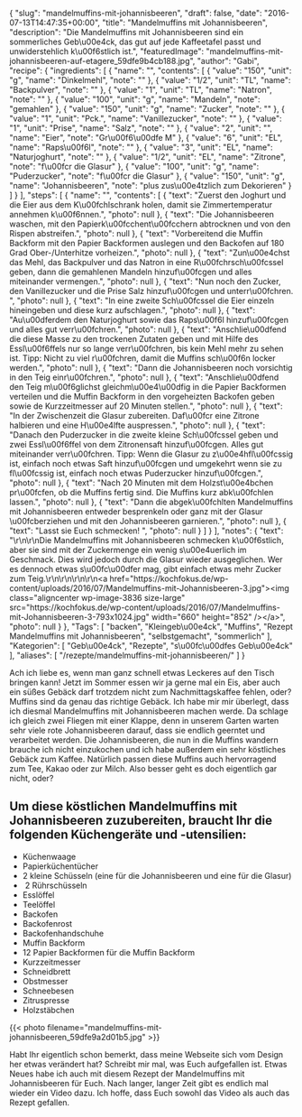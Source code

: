 {
    "slug": "mandelmuffins-mit-johannisbeeren",
    "draft": false,
    "date": "2016-07-13T14:47:35+00:00",
    "title": "Mandelmuffins mit Johannisbeeren",
    "description": "Die Mandelmuffins mit Johannisbeeren sind ein sommerliches Geb\u00e4ck, das gut auf jede Kaffeetafel passt und unwiderstehlich k\u00f6stlich ist.",
    "featuredImage": "mandelmuffins-mit-johannisbeeren-auf-etagere_59dfe9b4cb188.jpg",
    "author": "Gabi",
    "recipe": {
        "ingredients": [
            {
                "name": "",
                "contents": [
                    {
                        "value": "150",
                        "unit": "g",
                        "name": "Dinkelmehl",
                        "note": ""
                    },
                    {
                        "value": "1\/2",
                        "unit": "TL",
                        "name": "Backpulver",
                        "note": ""
                    },
                    {
                        "value": "1",
                        "unit": "TL",
                        "name": "Natron",
                        "note": ""
                    },
                    {
                        "value": "100",
                        "unit": "g",
                        "name": "Mandeln",
                        "note": "gemahlen"
                    },
                    {
                        "value": "150",
                        "unit": "g",
                        "name": "Zucker",
                        "note": ""
                    },
                    {
                        "value": "1",
                        "unit": "Pck.",
                        "name": "Vanillezucker",
                        "note": ""
                    },
                    {
                        "value": "1",
                        "unit": "Prise",
                        "name": "Salz",
                        "note": ""
                    },
                    {
                        "value": "2",
                        "unit": "",
                        "name": "Eier",
                        "note": "Gr\u00f6\u00dfe M"
                    },
                    {
                        "value": "6",
                        "unit": "EL",
                        "name": "Raps\u00f6l",
                        "note": ""
                    },
                    {
                        "value": "3",
                        "unit": "EL",
                        "name": "Naturjoghurt",
                        "note": ""
                    },
                    {
                        "value": "1\/2",
                        "unit": "EL",
                        "name": "Zitrone",
                        "note": "f\u00fcr die Glasur"
                    },
                    {
                        "value": "100",
                        "unit": "g",
                        "name": "Puderzucker",
                        "note": "f\u00fcr die Glasur"
                    },
                    {
                        "value": "150",
                        "unit": "g",
                        "name": "Johannisbeeren",
                        "note": "plus zus\u00e4tzlich zum Dekorieren"
                    }
                ]
            }
        ],
        "steps": [
            {
                "name": "",
                "contents": [
                    {
                        "text": "Zuerst den Joghurt und die Eier aus dem K\u00fchlschrank holen, damit sie Zimmertemperatur annehmen k\u00f6nnen.",
                        "photo": null
                    },
                    {
                        "text": "Die Johannisbeeren waschen, mit den Papierk\u00fcchent\u00fcchern abtrocknen und von den Rispen abstreifen.",
                        "photo": null
                    },
                    {
                        "text": "Vorbereitend die Muffin Backform mit den  Papier Backformen auslegen und den Backofen auf 180 Grad Ober-\/Unterhitze vorheizen.",
                        "photo": null
                    },
                    {
                        "text": "Zun\u00e4chst das Mehl, das Backpulver und das Natron in eine R\u00fchrsch\u00fcssel geben, dann die gemahlenen Mandeln hinzuf\u00fcgen und alles miteinander vermengen.",
                        "photo": null
                    },
                    {
                        "text": "Nun noch den Zucker, den Vanillezucker und die Prise Salz hinzuf\u00fcgen und unterr\u00fchren. ",
                        "photo": null
                    },
                    {
                        "text": "In eine zweite Sch\u00fcssel die Eier einzeln hineingeben und diese kurz aufschlagen.",
                        "photo": null
                    },
                    {
                        "text": "Au\u00dferdem den Naturjoghurt sowie das Raps\u00f6l hinzuf\u00fcgen und alles gut verr\u00fchren.",
                        "photo": null
                    },
                    {
                        "text": "Anschlie\u00dfend die diese Masse zu den trockenen Zutaten geben und mit Hilfe des Essl\u00f6ffels nur so lange verr\u00fchren, bis kein Mehl mehr zu sehen ist. Tipp: Nicht zu viel r\u00fchren, damit die Muffins sch\u00f6n locker werden.",
                        "photo": null
                    },
                    {
                        "text": "Dann die Johannisbeeren noch vorsichtig in den Teig einr\u00fchren.",
                        "photo": null
                    },
                    {
                        "text": "Anschlie\u00dfend den Teig m\u00f6glichst gleichm\u00e4\u00dfig in die Papier Backformen verteilen und die Muffin Backform in den vorgeheizten Backofen geben sowie de Kurzzeitmesser auf 20 Minuten stellen.",
                        "photo": null
                    },
                    {
                        "text": "In der Zwischenzeit die Glasur zubereiten. Daf\u00fcr eine Zitrone halbieren und eine H\u00e4lfte auspressen.",
                        "photo": null
                    },
                    {
                        "text": "Danach den Puderzucker in die zweite kleine  Sch\u00fcssel geben und zwei Essl\u00f6ffel von dem Zitronensaft hinzuf\u00fcgen. Alles gut miteinander verr\u00fchren. Tipp: Wenn die Glasur zu z\u00e4hfl\u00fcssig ist, einfach noch etwas Saft hinzuf\u00fcgen und umgekehrt wenn sie zu fl\u00fcssig ist, einfach noch etwas Puderzucker hinzuf\u00fcgen.",
                        "photo": null
                    },
                    {
                        "text": "Nach 20 Minuten mit dem Holzst\u00e4bchen pr\u00fcfen, ob die Muffins fertig sind. Die Muffins kurz abk\u00fchlen lassen.",
                        "photo": null
                    },
                    {
                        "text": "Dann die abgek\u00fchlten Mandelmuffins mit Johannisbeeren entweder besprenkeln oder ganz  mit der Glasur \u00fcberziehen und mit den Johannisbeeren garnieren.",
                        "photo": null
                    },
                    {
                        "text": "Lasst sie Euch schmecken! ",
                        "photo": null
                    }
                ]
            }
        ],
        "notes": {
            "text": "\r\n\r\nDie Mandelmuffins mit Johannisbeeren schmecken k\u00f6stlich, aber sie sind mit der Zuckermenge ein wenig s\u00e4uerlich im Geschmack. Dies wird jedoch durch die Glasur wieder ausgeglichen. Wer es dennoch etwas s\u00fc\u00dfer mag, gibt einfach etwas mehr Zucker zum Teig.\r\n\r\n\r\n\r\n<a href=\"https:\/\/kochfokus.de\/wp-content\/uploads\/2016\/07\/Mandelmuffins-mit-Johannisbeeren-3.jpg\"><img class=\"aligncenter wp-image-3836 size-large\" src=\"https:\/\/kochfokus.de\/wp-content\/uploads\/2016\/07\/Mandelmuffins-mit-Johannisbeeren-3-793x1024.jpg\" width=\"660\" height=\"852\" \/><\/a>",
            "photo": null
        }
    },
    "Tags": [
        "backen",
        "Kleingeb\u00e4ck",
        "Muffins",
        "Rezept Mandelmuffins mit Johannisbeeren",
        "selbstgemacht",
        "sommerlich"
    ],
    "Kategorien": [
        "Geb\u00e4ck",
        "Rezepte",
        "s\u00fc\u00dfes Geb\u00e4ck"
    ],
    "aliases": [
        "\/rezepte\/mandelmuffins-mit-johannisbeeren\/"
    ]
}

Ach ich liebe es, wenn man ganz schnell etwas Leckeres auf den Tisch bringen kann! Jetzt im Sommer essen wir ja gerne mal ein Eis, aber auch ein süßes Gebäck darf trotzdem nicht zum Nachmittagskaffee fehlen, oder? Muffins sind da genau das richtige Gebäck. Ich habe mir mir überlegt, dass ich diesmal Mandelmuffins mit Johannisbeeren machen werde. Da schlage ich gleich zwei Fliegen mit einer Klappe, denn in unserem Garten warten sehr viele rote Johannisbeeren darauf, dass sie endlich geerntet und verarbeitet werden. Die Johannisbeeren, die nun in die Muffins wandern brauche ich nicht einzukochen und ich habe außerdem ein sehr köstliches Gebäck zum Kaffee. Natürlich passen diese Muffins auch hervorragend zum Tee, Kakao oder zur Milch. Also besser geht es doch eigentlich gar nicht, oder?

## Um diese köstlichen Mandelmuffins mit Johannisbeeren zuzubereiten, braucht Ihr die folgenden Küchengeräte und -utensilien:

 * Küchenwaage
 * Papierküchentücher
 * 2 kleine Schüsseln (eine für die Johannisbeeren und eine für die Glasur)
 *  2 Rührschüsseln
 * Esslöffel
 * Teelöffel
 * Backofen
 * Backofenrost
 * Backofenhandschuhe
 * Muffin Backform
 * 12 Papier Backformen für die Muffin Backform
 * Kurzzeitmesser
 * Schneidbrett
 * Obstmesser
 * Schneebesen
 * Zitruspresse
 * Holzstäbchen

{{< photo filename="mandelmuffins-mit-johannisbeeren_59dfe9a2d01b5.jpg" >}}

 

<span class="embed-youtube" style="text-align:center; display: block;"></span>

Habt Ihr eigentlich schon bemerkt, dass meine Webseite sich vom Design her etwas verändert hat? Schreibt mir mal, was Euch aufgefallen ist. Etwas Neues habe ich auch mit diesem Rezept der Mandelmuffins mit Johannisbeeren für Euch. Nach langer, langer Zeit gibt es endlich mal wieder ein Video dazu. Ich hoffe, dass Euch sowohl das Video als auch das Rezept gefallen.